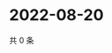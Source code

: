 # 2022-08-20

共 0 条

<!-- BEGIN WEIBO -->
<!-- 最后更新时间 Sat Aug 20 2022 02:21:45 GMT+0800 (China Standard Time) -->

<!-- END WEIBO -->
